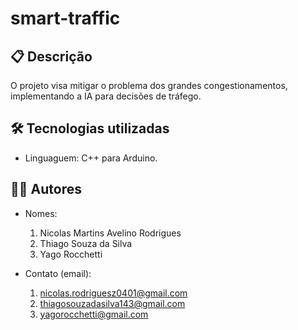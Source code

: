 # smart-traffic

## 📋 Descrição
O projeto visa mitigar o problema dos grandes congestionamentos, implementando a IA para decisões de tráfego.


## 🛠 Tecnologias utilizadas
- Linguaguem: C++ para Arduino.

## 👨‍💻 Autores
- Nomes:
    1. Nicolas Martins Avelino Rodrigues
    2. Thiago Souza da Silva
    3. Yago Rocchetti
       
- Contato (email):
    1. nicolas.rodriguesz0401@gmail.com
    2. thiagosouzadasilva143@gmail.com
    3. yagorocchetti@gmail.com
